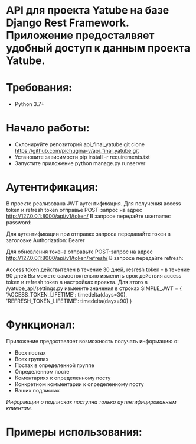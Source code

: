 # API для проекта Yatube на базе Django Rest Framework. Приложение предосталвяет удобный доступ к данным проекта Yatube.

# Требования:
* Python 3.7+

# Начало работы:
* Склонируйте репозиторий api_final_yatube
git clone https://github.com/pichugina-v/api_final_yatube.git
* Установите зависимости
pip install -r requirements.txt
* Запустите приложение
python manage.py runserver

# Аутентификация:
В проекте реализована JWT аутентификация. Для получения access token и refresh token отправье POST-запрос на адрес http://127.0.0.1:8000/api/v1/token/
В запросе передайте 
    username: <username> 
    password: <password>

Для аутентификации при отправке запроса передавайте токен в заголовке 
    Authorization: Bearer <access token>

Для обновления токена отправьте POST-запрос на адрес http://127.0.0.1:8000/api/v1/token/refresh/
В запросе передайте
    refresh: <refresh token>

Access token действителен в течение 30 дней, resresh token - в течение 90 дней
Вы можете самостоятельно изменить срок действия access token и refresh token в настройках проекта. Для этого в /yatube_api/settings.py измените значения в строках
    SIMPLE_JWT = {
        'ACCESS_TOKEN_LIFETIME': timedelta(days=30),
        'REFRESH_TOKEN_LIFETIME': timedelta(days=90)
    }

# Функционал:
Приложение предоставляет возможность получать информацию о:
* Всех постах
* Всех группах
* Постах в определенной группе
* Определенном посте
* Коментариях к определенному посту
* Конкретном комментарии к определенному посту
* Ваших подписках

*Информация о подписках поступна только аутентифицированным клиентам.*

# Примеры использования:

